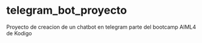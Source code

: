 # telegram_bot_proyecto
Proyecto de creacion de un chatbot en telegram parte del bootcamp AIML4 de Kodigo
